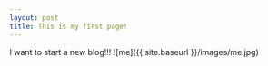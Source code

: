 ```yaml
---
layout: post
title: This is my first page!
---
```


I want to start a new blog!!!
![me]({{ site.baseurl }}/images/me.jpg)